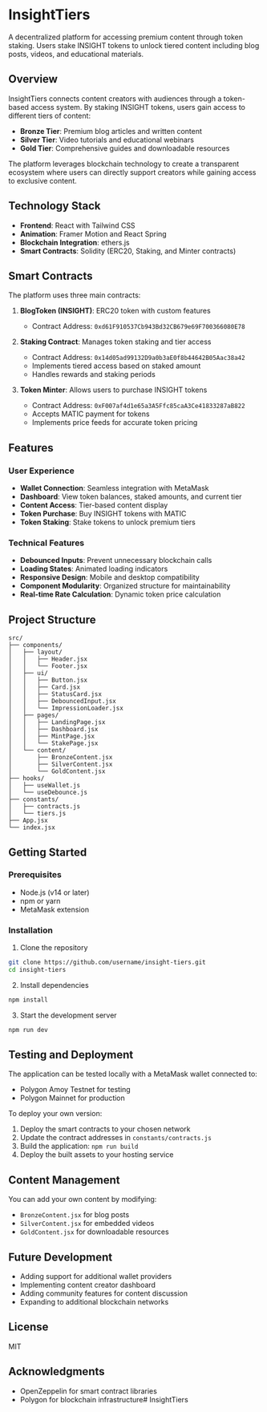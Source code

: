 # InsightTiers

A decentralized platform for accessing premium content through token staking. Users stake INSIGHT tokens to unlock tiered content including blog posts, videos, and educational materials.

## Overview

InsightTiers connects content creators with audiences through a token-based access system. By staking INSIGHT tokens, users gain access to different tiers of content:

- **Bronze Tier**: Premium blog articles and written content
- **Silver Tier**: Video tutorials and educational webinars
- **Gold Tier**: Comprehensive guides and downloadable resources

The platform leverages blockchain technology to create a transparent ecosystem where users can directly support creators while gaining access to exclusive content.

## Technology Stack

- **Frontend**: React with Tailwind CSS
- **Animation**: Framer Motion and React Spring
- **Blockchain Integration**: ethers.js
- **Smart Contracts**: Solidity (ERC20, Staking, and Minter contracts)

## Smart Contracts

The platform uses three main contracts:

1. **BlogToken (INSIGHT)**: ERC20 token with custom features
   - Contract Address: `0xd61F910537Cb943Bd32CB679e69F700366080E78`

2. **Staking Contract**: Manages token staking and tier access
   - Contract Address: `0x14d05ad99132D9a0b3aE0f8b44642B05Aac38a42`
   - Implements tiered access based on staked amount
   - Handles rewards and staking periods

3. **Token Minter**: Allows users to purchase INSIGHT tokens
   - Contract Address: `0xF007af4d1e65a3A5Ffc85caA3Ce41833287aB822`
   - Accepts MATIC payment for tokens
   - Implements price feeds for accurate token pricing

## Features

### User Experience
- **Wallet Connection**: Seamless integration with MetaMask
- **Dashboard**: View token balances, staked amounts, and current tier
- **Content Access**: Tier-based content display
- **Token Purchase**: Buy INSIGHT tokens with MATIC
- **Token Staking**: Stake tokens to unlock premium tiers

### Technical Features
- **Debounced Inputs**: Prevent unnecessary blockchain calls
- **Loading States**: Animated loading indicators
- **Responsive Design**: Mobile and desktop compatibility
- **Component Modularity**: Organized structure for maintainability
- **Real-time Rate Calculation**: Dynamic token price calculation

## Project Structure

```
src/
├── components/
│   ├── layout/
│   │   ├── Header.jsx
│   │   └── Footer.jsx
│   ├── ui/
│   │   ├── Button.jsx
│   │   ├── Card.jsx
│   │   ├── StatusCard.jsx
│   │   ├── DebouncedInput.jsx
│   │   └── ImpressionLoader.jsx
│   ├── pages/
│   │   ├── LandingPage.jsx
│   │   ├── Dashboard.jsx
│   │   ├── MintPage.jsx
│   │   └── StakePage.jsx
│   └── content/
│       ├── BronzeContent.jsx
│       ├── SilverContent.jsx
│       └── GoldContent.jsx
├── hooks/
│   ├── useWallet.js
│   └── useDebounce.js
├── constants/
│   ├── contracts.js
│   └── tiers.js
├── App.jsx
└── index.jsx
```

## Getting Started

### Prerequisites
- Node.js (v14 or later)
- npm or yarn
- MetaMask extension

### Installation

1. Clone the repository
```bash
git clone https://github.com/username/insight-tiers.git
cd insight-tiers
```

2. Install dependencies
```bash
npm install
```

3. Start the development server
```bash
npm run dev
```

## Testing and Deployment

The application can be tested locally with a MetaMask wallet connected to:
- Polygon Amoy Testnet for testing
- Polygon Mainnet for production

To deploy your own version:
1. Deploy the smart contracts to your chosen network
2. Update the contract addresses in `constants/contracts.js`
3. Build the application: `npm run build`
4. Deploy the built assets to your hosting service

## Content Management

You can add your own content by modifying:
- `BronzeContent.jsx` for blog posts
- `SilverContent.jsx` for embedded videos
- `GoldContent.jsx` for downloadable resources

## Future Development

- Adding support for additional wallet providers
- Implementing content creator dashboard
- Adding community features for content discussion
- Expanding to additional blockchain networks

## License

MIT

## Acknowledgments

- OpenZeppelin for smart contract libraries
- Polygon for blockchain infrastructure#   I n s i g h t T i e r s  
 